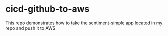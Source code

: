 # cicd-github-to-aws
This repo demonstrates how to take the sentiment-simple app located in my repo and push it to AWS
